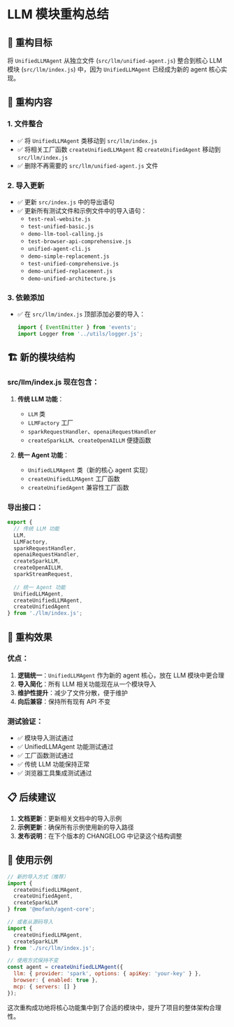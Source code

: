 # LLM 模块重构总结

## 🎯 重构目标

将 `UnifiedLLMAgent` 从独立文件 (`src/llm/unified-agent.js`) 整合到核心 LLM 模块 (`src/llm/index.js`) 中，因为 `UnifiedLLMAgent` 已经成为新的 agent 核心实现。

## 🔄 重构内容

### 1. **文件整合**
- ✅ 将 `UnifiedLLMAgent` 类移动到 `src/llm/index.js`
- ✅ 将相关工厂函数 `createUnifiedLLMAgent` 和 `createUnifiedAgent` 移动到 `src/llm/index.js`
- ✅ 删除不再需要的 `src/llm/unified-agent.js` 文件

### 2. **导入更新**
- ✅ 更新 `src/index.js` 中的导出语句
- ✅ 更新所有测试文件和示例文件中的导入语句：
  - `test-real-website.js`
  - `test-unified-basic.js`
  - `demo-llm-tool-calling.js`
  - `test-browser-api-comprehensive.js`
  - `unified-agent-cli.js`
  - `demo-simple-replacement.js`
  - `test-unified-comprehensive.js`
  - `demo-unified-replacement.js`
  - `demo-unified-architecture.js`

### 3. **依赖添加**
- ✅ 在 `src/llm/index.js` 顶部添加必要的导入：
  ```javascript
  import { EventEmitter } from 'events';
  import Logger from '../utils/logger.js';
  ```

## 🏗️ 新的模块结构

### **src/llm/index.js 现在包含：**
1. **传统 LLM 功能**：
   - `LLM` 类
   - `LLMFactory` 工厂
   - `sparkRequestHandler`、`openaiRequestHandler`
   - `createSparkLLM`、`createOpenAILLM` 便捷函数

2. **统一 Agent 功能**：
   - `UnifiedLLMAgent` 类（新的核心 agent 实现）
   - `createUnifiedLLMAgent` 工厂函数
   - `createUnifiedAgent` 兼容性工厂函数

### **导出接口**：
```javascript
export {
  // 传统 LLM 功能
  LLM,
  LLMFactory,
  sparkRequestHandler,
  openaiRequestHandler,
  createSparkLLM,
  createOpenAILLM,
  sparkStreamRequest,
  
  // 统一 Agent 功能
  UnifiedLLMAgent,
  createUnifiedLLMAgent,
  createUnifiedAgent
} from './llm/index.js';
```

## 🎉 重构效果

### **优点**：
1. **逻辑统一**：`UnifiedLLMAgent` 作为新的 agent 核心，放在 LLM 模块中更合理
2. **导入简化**：所有 LLM 相关功能现在从一个模块导入
3. **维护性提升**：减少了文件分散，便于维护
4. **向后兼容**：保持所有现有 API 不变

### **测试验证**：
- ✅ 模块导入测试通过
- ✅ UnifiedLLMAgent 功能测试通过
- ✅ 工厂函数测试通过
- ✅ 传统 LLM 功能保持正常
- ✅ 浏览器工具集成测试通过

## 📋 后续建议

1. **文档更新**：更新相关文档中的导入示例
2. **示例更新**：确保所有示例使用新的导入路径
3. **发布说明**：在下个版本的 CHANGELOG 中记录这个结构调整

## 🔧 使用示例

```javascript
// 新的导入方式（推荐）
import { 
  createUnifiedLLMAgent,
  createUnifiedAgent,
  createSparkLLM 
} from '@mofanh/agent-core';

// 或者从源码导入
import { 
  createUnifiedLLMAgent,
  createSparkLLM 
} from './src/llm/index.js';

// 使用方式保持不变
const agent = createUnifiedLLMAgent({
  llm: { provider: 'spark', options: { apiKey: 'your-key' } },
  browser: { enabled: true },
  mcp: { servers: [] }
});
```

这次重构成功地将核心功能集中到了合适的模块中，提升了项目的整体架构合理性。
